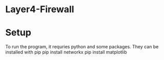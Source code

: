 # Layer4-Firewall

# Setup
To run the program, it requries python and some packages. They can be installed with pip
pip install networkx
pip install matplotlib